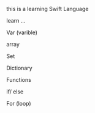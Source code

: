 this is a learning Swift Language

learn ...

Var (varible)

array

Set

Dictionary

Functions

if/ else

For (loop)

